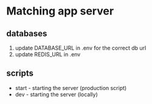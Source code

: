 # Matching app server

## databases

1. update DATABASE_URL in .env for the correct db url
2. update REDIS_URL in .env

## scripts
- start - starting the server (production script)
- dev - starting the server (locally)


